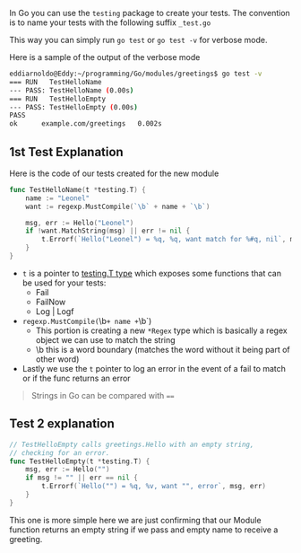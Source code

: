 In Go you can use the `testing` package to create your tests. The convention is to name your tests with the following suffix `_test.go`

This way you can simply run `go test` or `go test -v` for verbose mode.

Here is a sample of the output of the verbose mode
```bash
eddiarnoldo@Eddy:~/programming/Go/modules/greetings$ go test -v
=== RUN   TestHelloName
--- PASS: TestHelloName (0.00s)
=== RUN   TestHelloEmpty
--- PASS: TestHelloEmpty (0.00s)
PASS
ok      example.com/greetings   0.002s
```


## 1st Test Explanation

Here is the code of our tests created for the new module
```go
func TestHelloName(t *testing.T) {
	name := "Leonel"
	want := regexp.MustCompile(`\b` + name + `\b`)

	msg, err := Hello("Leonel")
	if !want.MatchString(msg) || err != nil {
		t.Errorf(`Hello("Leonel") = %q, %q, want match for %#q, nil`, msg, err, want)
	}
}
```

- `t` is a pointer to [testing.T type](https://go.dev/pkg/testing/#T) which exposes some functions that can be used for your tests:
	- Fail
	- FailNow
	- Log | Logf
- `regexp.MustCompile(`\b` + name + `\b`)
	- This portion is creating a new `*Regex` type which is basically a regex object we can use to match the string
	- \b this is a word boundary (matches the word without it being part of other word)
- Lastly we use the `t` pointer to log an error in the event of a fail to match or if the func returns an error

> Strings in Go can be compared with `==`

## Test 2 explanation

```go
// TestHelloEmpty calls greetings.Hello with an empty string,
// checking for an error.
func TestHelloEmpty(t *testing.T) {
	msg, err := Hello("")
	if msg != "" || err == nil {
		t.Errorf(`Hello("") = %q, %v, want "", error`, msg, err)
	}
}
```

This one is more simple here we are just confirming that our Module function returns an empty string if we pass and empty name to receive a greeting.


